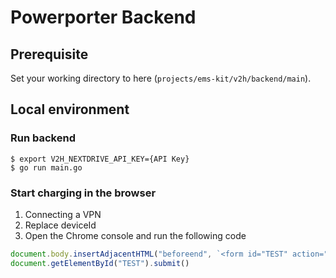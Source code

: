 # Powerporter Backend

## Prerequisite

Set your working directory to here (`projects/ems-kit/v2h/backend/main`).

## Local environment

### Run backend

```shell
$ export V2H_NEXTDRIVE_API_KEY={API Key}
$ go run main.go
```

### Start charging in the browser

1. Connecting a VPN
2. Replace deviceId
3. Open the Chrome console and run the following code

```js
document.body.insertAdjacentHTML("beforeend", `<form id="TEST" action="http://localhost:8000/v2h/api/v1/devices/{deviceId}/charge" method="post"></form>`)
document.getElementById("TEST").submit()
```